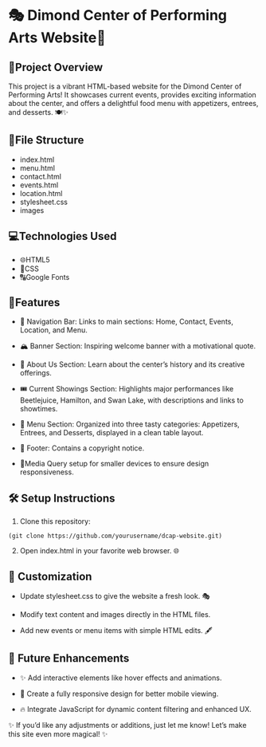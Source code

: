 # 🎭 **Dimond Center of Performing Arts Website**🎨
## 🌟Project Overview
This project is a vibrant HTML-based website for the Dimond Center of Performing Arts! It showcases current events, provides exciting information about the center, and offers a delightful food menu with appetizers, entrees, and desserts. 🍽️✨
## 📂File Structure
- index.html
- menu.html
- contact.html
- events.html
- location.html
- stylesheet.css
- images
## 💻Technologies Used
- 🌐HTML5
- 🎨CSS
- 🔠Google Fonts

## 🚀Features
- 🧭 Navigation Bar: Links to main sections: Home, Contact, Events, Location, and Menu.

- 🏔️ Banner Section: Inspiring welcome banner with a motivational quote.

- 📜 About Us Section: Learn about the center’s history and its creative offerings.

- 🎟️ Current Showings Section: Highlights major performances like Beetlejuice, Hamilton, and Swan Lake, with descriptions and links to showtimes.

- 🍕 Menu Section: Organized into three tasty categories: Appetizers, Entrees, and Desserts, displayed in a clean table layout.

- 🏁 Footer: Contains a copyright notice.
- 📱Media Query setup for smaller devices to ensure design responsiveness.
## 🛠️ Setup Instructions

1. Clone this repository:

`(git clone https://github.com/yourusername/dcap-website.git)`

2. Open index.html in your favorite web browser. 🌐
## 🎨 Customization

- Update stylesheet.css to give the website a fresh look. 🎭

- Modify text content and images directly in the HTML files.

- Add new events or menu items with simple HTML edits. 🖋️

## 🌈 Future Enhancements

- ✨ Add interactive elements like hover effects and animations.

- 📱 Create a fully responsive design for better mobile viewing.

- 🔥 Integrate JavaScript for dynamic content filtering and enhanced UX.


✨ If you’d like any adjustments or additions, just let me know! Let’s make this site even more magical! ✨

